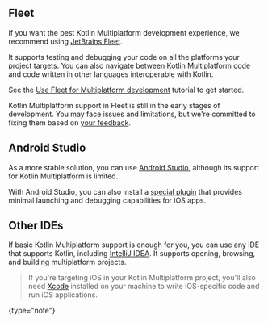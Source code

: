 [//]: # (title: Recommended IDEs)

## Fleet

If you want the best Kotlin Multiplatform development experience, we recommend using [JetBrains Fleet](https://www.jetbrains.com/fleet/).

It supports testing and debugging your code on all the platforms your project targets. You can also navigate between Kotlin
Multiplatform code and code written in other languages interoperable with Kotlin.

See the [Use Fleet for Multiplatform development](fleet.md) tutorial to get started.

Kotlin Multiplatform support in Fleet is still in the early stages of development. You may face issues and
limitations, but we're committed to fixing them based on [your feedback](fleet.md#leave-feedback).

## Android Studio

As a more stable solution, you can use [Android Studio](https://developer.android.com/studio),
although its support for Kotlin Multiplatform is limited.

With Android Studio, you can also install a [special plugin](https://plugins.jetbrains.com/plugin/14936-kotlin-multiplatform-mobile)
that provides minimal launching and debugging capabilities for iOS apps.

## Other IDEs

If basic Kotlin Multiplatform support is enough for you, you can use any IDE that supports Kotlin, including [IntelliJ IDEA](https://www.jetbrains.com/idea/).
It supports opening, browsing, and building multiplatform projects.

> If you're targeting iOS in your Kotlin Multiplatform project, you'll also need [Xcode](https://developer.apple.com/xcode/)
> installed on your machine to write iOS-specific code and run iOS applications.
>
{type="note"}

